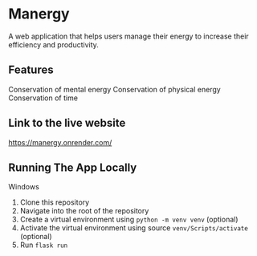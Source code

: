 # Manergy
A web application that helps users manage their energy to increase their efficiency and productivity.

## Features
Conservation of mental energy
Conservation of physical energy
Conservation of time

## Link to the live website
https://manergy.onrender.com/

## Running The App Locally

Windows
1. Clone this repository
2. Navigate into the root of the repository
3. Create a virtual environment using `python -m venv venv` (optional)
3. Activate the virtual environment using source `venv/Scripts/activate` (optional)
4. Run `flask run`
